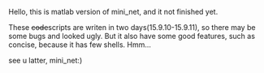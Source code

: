 Hello, this is matlab version of mini_net, and it not finished yet.

These ~~code~~scripts are writen in two days(15.9.10-15.9.11), so there may be some bugs and looked ugly. 
But it also have some good features, such as concise, because it has few shells. Hmm...

see u latter, mini_net:)
